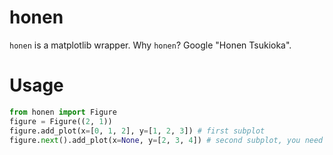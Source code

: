 # honen

`honen` is a matplotlib wrapper. Why `honen`? Google "Honen Tsukioka".

# Usage

```python
from honen import Figure
figure = Figure((2, 1))
figure.add_plot(x=[0, 1, 2], y=[1, 2, 3]) # first subplot
figure.next().add_plot(x=None, y=[2, 3, 4]) # second subplot, you need to explicitly specify x=None
```